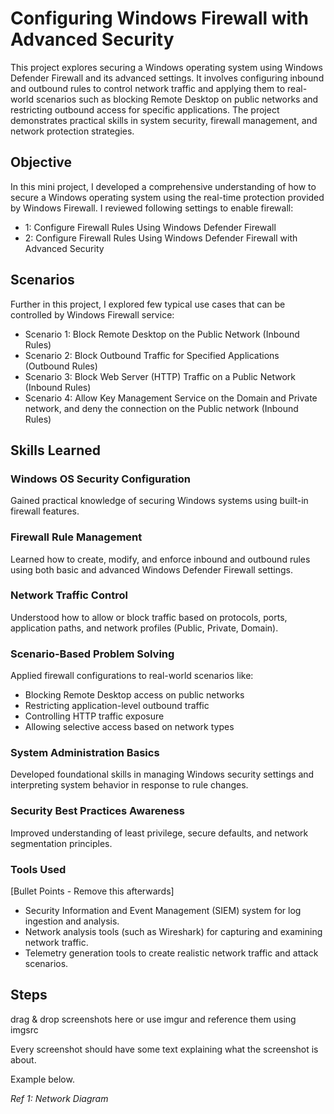 # Configuring Windows Firewall with Advanced Security
This project explores securing a Windows operating system using Windows Defender Firewall and its advanced settings. It involves configuring inbound and outbound rules to control network traffic and applying them to real-world scenarios such as blocking Remote Desktop on public networks and restricting outbound access for specific applications. The project demonstrates practical skills in system security, firewall management, and network protection strategies.

## Objective

In this mini project, I developed a comprehensive understanding of how to secure a Windows operating system using the real-time protection provided by Windows Firewall.
I reviewed following settings to enable firewall:

- 1: Configure Firewall Rules Using Windows Defender Firewall
- 2: Configure Firewall Rules Using Windows Defender Firewall with Advanced Security

## Scenarios

Further in this project, I explored few typical use cases that can be controlled by Windows Firewall service:

- Scenario 1: Block Remote Desktop on the Public Network (Inbound Rules)
- Scenario 2: Block Outbound Traffic for Specified Applications (Outbound Rules)
- Scenario 3: Block Web Server (HTTP) Traffic on a Public Network (Inbound Rules)
- Scenario 4: Allow Key Management Service on the Domain and Private network, and deny the connection on the Public network (Inbound Rules)

## Skills Learned

### Windows OS Security Configuration
Gained practical knowledge of securing Windows systems using built-in firewall features.

### Firewall Rule Management
Learned how to create, modify, and enforce inbound and outbound rules using both basic and advanced Windows Defender Firewall settings.

### Network Traffic Control
Understood how to allow or block traffic based on protocols, ports, application paths, and network profiles (Public, Private, Domain).

### Scenario-Based Problem Solving
Applied firewall configurations to real-world scenarios like:
- Blocking Remote Desktop access on public networks
- Restricting application-level outbound traffic
- Controlling HTTP traffic exposure
- Allowing selective access based on network types

### System Administration Basics
Developed foundational skills in managing Windows security settings and interpreting system behavior in response to rule changes.

### Security Best Practices Awareness
Improved understanding of least privilege, secure defaults, and network segmentation principles.

### Tools Used
[Bullet Points - Remove this afterwards]

- Security Information and Event Management (SIEM) system for log ingestion and analysis.
- Network analysis tools (such as Wireshark) for capturing and examining network traffic.
- Telemetry generation tools to create realistic network traffic and attack scenarios.

## Steps
drag & drop screenshots here or use imgur and reference them using imgsrc

Every screenshot should have some text explaining what the screenshot is about.

Example below.

*Ref 1: Network Diagram*

